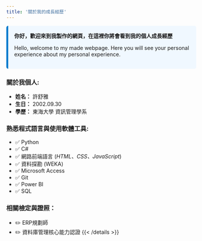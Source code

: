 ```yaml
---
title: '關於我的成長經歷'
---
```


<div style="border-left: 5px solid #007acc; padding: 1rem; background-color: #f0f8ff; border-radius: 5px;">
    <strong>你好，歡迎來到我製作的網頁，在這裡你將會看到我的個人成長經歷</strong>
    <p>Hello, welcome to my made webpage. Here you will see your personal experience about my personal experience.</p>
</div>

### **關於我個人:**
- **姓名：** 許舒雅  
- **生日：** 2002.09.30  
- **學歷：** 東海大學 資訊管理學系  

### **熟悉程式語言與使用軟體工具:**
- ✅ Python
- ✅ C#
- ✅ 網路前端語言 (*HTML、CSS、JavaScript*)
- ✅ 資料探勘 (WEKA)
- ✅ Microsoft Access
- ✅ Git
- ✅ Power BI
- ✅ SQL

### **相關檢定與證照：**
- ✏️ ERP規劃師
- ✏️ 資料庫管理核心能力認證
{{< /details >}}
